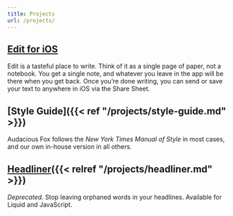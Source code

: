 ```yaml
---
title: Projects
url: /projects/
---
```


## [Edit for iOS](/projects/edit)

Edit is a tasteful place to write. Think of it as a single page of paper, not a notebook. You get a single note, and whatever you leave in the app will be there when you get back. Once you’re done writing, you can send or save your text to anywhere in iOS via the Share Sheet.


## [Style Guide]({{< ref "/projects/style-guide.md" >}})

Audacious Fox follows the _New York Times Manual of Style_ in most cases, and our own in-house version in all others.

<!--## [Basic iOS Security][ios]

iOS is the most secure out-of-the-box operating system, but there still things you can do to help protect your privacy and data. These are common-sense suggestions for doing so. -->

## [Headliner]({{< relref "/projects/headliner.md" >}}) 

*Deprecated.* Stop leaving orphaned words in your headlines. Available for Liquid and JavaScript.

[ios]: /projects/basic-ios-security
[headliner]: /projects/headliner
